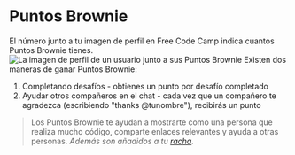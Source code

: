 # Puntos Brownie

El número junto a tu imagen de perfil en Free Code Camp indica cuantos Puntos Brownie tienes.
![La imagen de perfil de un usuario junto a sus Puntos Brownie](https://i.imgur.com/SsvbkDH.png)
Existen dos maneras de ganar Puntos Brownie:
1. Completando desafíos - obtienes un punto por desafío completado
2. Ayudar otros compañeros en el chat - cada vez que un compañero te agradezca (escribiendo "thanks @tunombre"), recibirás un punto
> Los Puntos Brownie te ayudan a mostrarte como una persona que realiza mucho código, comparte enlaces relevantes y ayuda a otras personas.
_Además son añadidos a tu [racha](Racha)._
